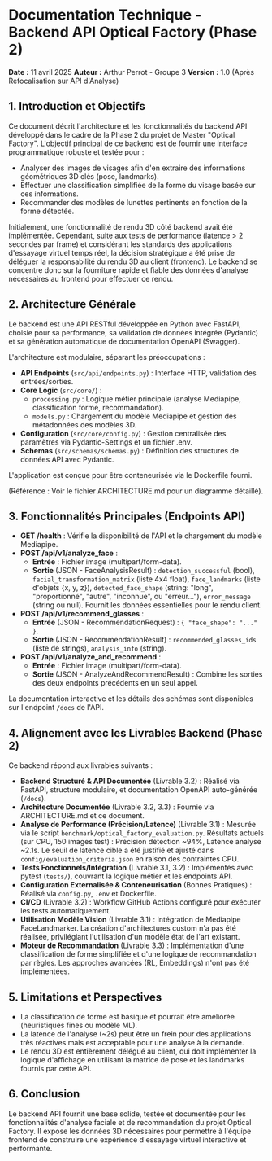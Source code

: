 # Documentation Technique - Backend API Optical Factory (Phase 2)

**Date :** 11 avril 2025
**Auteur :** Arthur Perrot - Groupe 3
**Version :** 1.0 (Après Refocalisation sur API d'Analyse)

## 1. Introduction et Objectifs

Ce document décrit l'architecture et les fonctionnalités du backend API développé dans le cadre de la Phase 2 du projet de Master "Optical Factory". L'objectif principal de ce backend est de fournir une interface programmatique robuste et testée pour :

* Analyser des images de visages afin d'en extraire des informations géométriques 3D clés (pose, landmarks).
* Effectuer une classification simplifiée de la forme du visage basée sur ces informations.
* Recommander des modèles de lunettes pertinents en fonction de la forme détectée.

Initialement, une fonctionnalité de rendu 3D côté backend avait été implémentée. Cependant, suite aux tests de performance (latence > 2 secondes par frame) et considérant les standards des applications d'essayage virtuel temps réel, la décision stratégique a été prise de déléguer la responsabilité du rendu 3D au client (frontend). Le backend se concentre donc sur la fourniture rapide et fiable des données d'analyse nécessaires au frontend pour effectuer ce rendu.

## 2. Architecture Générale

Le backend est une API RESTful développée en Python avec FastAPI, choisie pour sa performance, sa validation de données intégrée (Pydantic) et sa génération automatique de documentation OpenAPI (Swagger).

L'architecture est modulaire, séparant les préoccupations :

* **API Endpoints** (`src/api/endpoints.py`) : Interface HTTP, validation des entrées/sorties.
* **Core Logic** (`src/core/`) :
  * `processing.py` : Logique métier principale (analyse Mediapipe, classification forme, recommandation).
  * `models.py` : Chargement du modèle Mediapipe et gestion des métadonnées des modèles 3D.
* **Configuration** (`src/core/config.py`) : Gestion centralisée des paramètres via Pydantic-Settings et un fichier .env.
* **Schemas** (`src/schemas/schemas.py`) : Définition des structures de données API avec Pydantic.

L'application est conçue pour être conteneurisée via le Dockerfile fourni.

(Référence : Voir le fichier ARCHITECTURE.md pour un diagramme détaillé).

## 3. Fonctionnalités Principales (Endpoints API)

* **GET /health** : Vérifie la disponibilité de l'API et le chargement du modèle Mediapipe.
* **POST /api/v1/analyze_face** :
  * **Entrée** : Fichier image (multipart/form-data).
  * **Sortie** (JSON - FaceAnalysisResult) : `detection_successful` (bool), `facial_transformation_matrix` (liste 4x4 float), `face_landmarks` (liste d'objets {x, y, z}), `detected_face_shape` (string: "long", "proportionné", "autre", "inconnue", ou "erreur..."), `error_message` (string ou null). Fournit les données essentielles pour le rendu client.
* **POST /api/v1/recommend_glasses** :
  * **Entrée** (JSON - RecommendationRequest) : `{ "face_shape": "..." }`.
  * **Sortie** (JSON - RecommendationResult) : `recommended_glasses_ids` (liste de strings), `analysis_info` (string).
* **POST /api/v1/analyze_and_recommend** :
  * **Entrée** : Fichier image (multipart/form-data).
  * **Sortie** (JSON - AnalyzeAndRecommendResult) : Combine les sorties des deux endpoints précédents en un seul appel.

La documentation interactive et les détails des schémas sont disponibles sur l'endpoint `/docs` de l'API.

## 4. Alignement avec les Livrables Backend (Phase 2)

Ce backend répond aux livrables suivants :

* **Backend Structuré & API Documentée** (Livrable 3.2) : Réalisé via FastAPI, structure modulaire, et documentation OpenAPI auto-générée (`/docs`).
* **Architecture Documentée** (Livrable 3.2, 3.3) : Fournie via ARCHITECTURE.md et ce document.
* **Analyse de Performance (Précision/Latence)** (Livrable 3.1) : Mesurée via le script `benchmark/optical_factory_evaluation.py`. Résultats actuels (sur CPU, 150 images test) : Précision détection ~94%, Latence analyse ~2.1s. Le seuil de latence cible a été justifié et ajusté dans `config/evaluation_criteria.json` en raison des contraintes CPU.
* **Tests Fonctionnels/Intégration** (Livrable 3.1, 3.2) : Implémentés avec pytest (`tests/`), couvrant la logique métier et les endpoints API.
* **Configuration Externalisée & Conteneurisation** (Bonnes Pratiques) : Réalisé via `config.py`, `.env` et Dockerfile.
* **CI/CD** (Livrable 3.2) : Workflow GitHub Actions configuré pour exécuter les tests automatiquement.
* **Utilisation Modèle Vision** (Livrable 3.1) : Intégration de Mediapipe FaceLandmarker. La création d'architectures custom n'a pas été réalisée, privilégiant l'utilisation d'un modèle état de l'art existant.
* **Moteur de Recommandation** (Livrable 3.3) : Implémentation d'une classification de forme simplifiée et d'une logique de recommandation par règles. Les approches avancées (RL, Embeddings) n'ont pas été implémentées.

## 5. Limitations et Perspectives

* La classification de forme est basique et pourrait être améliorée (heuristiques fines ou modèle ML).
* La latence de l'analyse (~2s) peut être un frein pour des applications très réactives mais est acceptable pour une analyse à la demande.
* Le rendu 3D est entièrement délégué au client, qui doit implémenter la logique d'affichage en utilisant la matrice de pose et les landmarks fournis par cette API.

## 6. Conclusion

Le backend API fournit une base solide, testée et documentée pour les fonctionnalités d'analyse faciale et de recommandation du projet Optical Factory. Il expose les données 3D nécessaires pour permettre à l'équipe frontend de construire une expérience d'essayage virtuel interactive et performante.